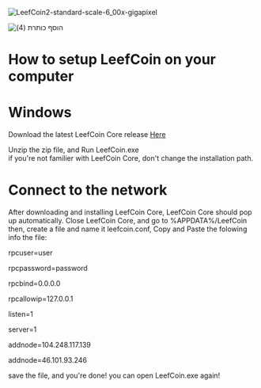 ![LeefCoin2-standard-scale-6_00x-gigapixel](https://user-images.githubusercontent.com/85453562/124556512-36203480-dded-11eb-8614-c0259a391aee.jpg)

![הוסף כותרת (4)](https://user-images.githubusercontent.com/85453562/124485768-bf8a2500-dd61-11eb-9c04-9cd65f5d08cb.png)

# How to setup LeefCoin on your computer

# Windows

Download the latest LeefCoin Core release [Here](https://github.com/LeefCoin/LeefCoin/releases/download/1.0/LeefCoinWindows.zip)

Unzip the zip file, and Run LeefCoin.exe\
if you're not familier with LeefCoin Core, don't change the installation path.

# Connect to the network
After downloading and installing LeefCoin Core, LeefCoin Core should pop up automatically.
Close LeefCoin Core, and go to %APPDATA%/LeefCoin
then, create a file and name it leefcoin.conf, Copy and Paste the folowing info the file:

rpcuser=user

rpcpassword=password

rpcbind=0.0.0.0

rpcallowip=127.0.0.1

listen=1

server=1

addnode=104.248.117.139

addnode=46.101.93.246


save the file, and you're done! you can open LeefCoin.exe again!
